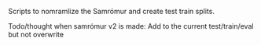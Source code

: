 Scripts to nomramlize the Samrómur and create test train splits.


Todo/thought when samrómur v2 is made: 
Add to the current test/train/eval but not overwrite